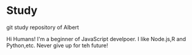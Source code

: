 # Study
git study repository of Albert

Hi Humans!
I'm a beginner of JavaScript develpoer. I like Node.js,R and Python,etc.
Never give up for teh future!

